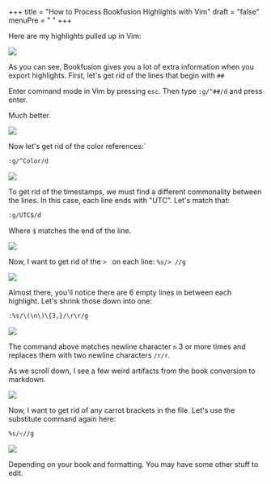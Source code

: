 +++
title = "How to Process Bookfusion Highlights with Vim"
draft = "false"
menuPre = "<i class='fa-fw fas fa-caret-right'></i> "
+++

Here are my highlights pulled up in Vim:

![](Pasted%20image%2020240414034031.png)

As you can see, Bookfusion gives you a lot of extra information when you export highlights. First, let's get rid of the lines that begin with `##`

Enter command mode in Vim by pressing `esc`. Then type `:g/^##/d` and press enter.

Much better. 


![](Pasted%20image%2020240414034407.png)

Now let's get rid of the color references:`
```bash
:g/^Color/d
```

![](Pasted%20image%2020240414034652.png)

To get rid of the timestamps, we must find a different commonality between the lines. In this case, each line ends with "UTC". Let's match that: 
```bash
:g/UTC$/d
```

Where `$` matches the end of the line.  

![](Pasted%20image%2020240414035013.png)

Now, I want to get rid of the `> ` on each line: 
`%s/> //g`

![](Pasted%20image%2020240414035218.png)

Almost there, you'll notice there are 6 empty lines in between each highlight. Let's shrink those down into one: 
```bash
:%s/\(\n\)\{3,}/\r\r/g
```


![](Pasted%20image%2020240414035716.png)

The command above matches newline character `n` 3 or more times and replaces them with two newline characters `/r/r`.

As we scroll down, I see a few weird artifacts from the book conversion to markdown.

![](Pasted%20image%2020240414040052.png)

Now, I want to get rid of any carrot brackets in the file. Let's use the substitute command again here:
```bash
%s/<//g
```

![](Pasted%20image%2020240414040338.png)

Depending on your book and formatting. You may have some other stuff to edit. 